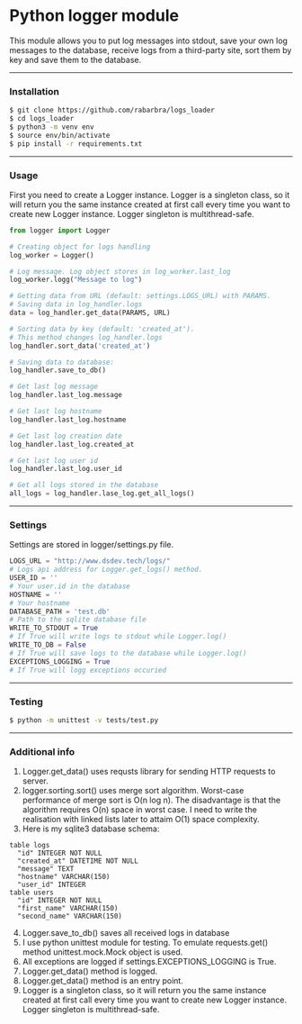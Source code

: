 # Python logger module
This module allows you to put log messages into stdout, save your own log messages to the database, receive logs from a third-party site, sort them by key and save them to the database.

---
### Installation
```bash
$ git clone https://github.com/rabarbra/logs_loader
$ cd logs_loader
$ python3 -m venv env
$ source env/bin/activate
$ pip install -r requirements.txt
```

---
### Usage
First you need to create a Logger instance. Logger is a singleton class, so it will return you the same instance created at first call every time you want to create new Logger instance. Logger singleton is multithread-safe.
```python
from logger import Logger

# Creating object for logs handling
log_worker = Logger()

# Log message. Log object stores in log_worker.last_log
log_worker.logg("Message to log")

# Getting data from URL (default: settings.LOGS_URL) with PARAMS.
# Saving data in log_handler.logs
data = log_handler.get_data(PARAMS, URL)

# Sorting data by key (default: 'created_at').
# This method changes log_handler.logs
log_handler.sort_data('created_at')

# Saving data to database:
log_handler.save_to_db()

# Get last log message
log_handler.last_log.message

# Get last log hostname
log_handler.last_log.hostname

# Get last log creation date
log_handler.last_log.created_at

# Get last log user id
log_handler.last_log.user_id

# Get all logs stored in the database
all_logs = log_handler.lase_log.get_all_logs()
```

---
### Settings
Settings are stored in logger/settings.py file.
```python
LOGS_URL = "http://www.dsdev.tech/logs/"
# Logs api address for Logger.get_logs() method.
USER_ID = ''
# Your user.id in the database
HOSTNAME = ''
# Your hostname
DATABASE_PATH = 'test.db'
# Path to the sqlite database file
WRITE_TO_STDOUT = True
# If True will write logs to stdout while Logger.log()
WRITE_TO_DB = False
# If True will save logs to the database while Logger.log()
EXCEPTIONS_LOGGING = True
# If True will logg exceptions occuried
```

---
### Testing
```bash
$ python -m unittest -v tests/test.py
```

---
### Additional info

1. Logger.get_data() uses requsts library for sending HTTP requests to server.
2. logger.sorting.sort() uses merge sort algorithm. Worst-case performance of merge sort is O(n log n). The disadvantage is that the algorithm requires O(n) space in worst case. I need to write the realisation with linked lists later to attaim O(1) space complexity.
3. Here is my sqlite3 database schema:
```
table logs
  "id" INTEGER NOT NULL
  "created_at" DATETIME NOT NULL
  "message" TEXT
  "hostname" VARCHAR(150)
  "user_id" INTEGER
table users
  "id" INTEGER NOT NULL
  "first_name" VARCHAR(150)
  "second_name" VARCHAR(150)
```
4. Logger.save_to_db() saves all received logs in database
5. I use python unittest module for testing. To emulate requests.get() method unittest.mock.Mock object is used.
6. All exceptions are logged if settings.EXCEPTIONS_LOGGING is True.
7. Logger.get_data() method is logged.
8. Logger.get_data() method is an entry point.
9. Logger is a singleton class, so it will return you the same instance created at first call every time you want to create new Logger instance. Logger singleton is multithread-safe.
